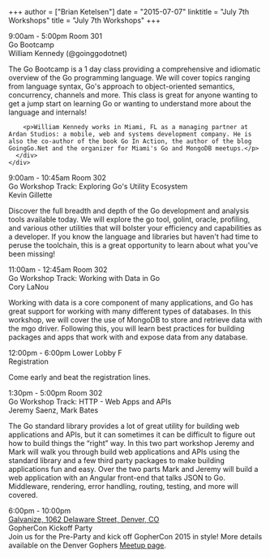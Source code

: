 +++
author = ["Brian Ketelsen"]
date = "2015-07-07"
linktitle = "July 7th Workshops"
title = "July 7th Workshops"
+++

<div id="workshop-schedule" class="tab-pane schedule-page schedule-item-tab">
  <div class="row schedule-item">
    <div class="col-md-3 schedule-item-slot">
      <span class="time">9:00am - 5:00pm</span>
      <span class="location">Room 301</span>
    </div>
    <div class="col-md-9 schedule-item-details">
      <div class="schedule-item-summary">
        <span class="title">
            Go Bootcamp
        </span>
        <div class="speaker">
          <span class="name">
            William Kennedy (@goinggodotnet)
          </span>
        </div>
      </div>
      <div class="abstract">
        <p>The Go Bootcamp is a 1 day class providing a comprehensive and idiomatic overview of the Go programming language. We will cover topics ranging from language syntax, Go's approach to object-oriented semantics, concurrency, channels and more. This class is great for anyone wanting to get a jump start on learning Go or wanting to understand more about the language and internals!</p>

        <p>William Kennedy works in Miami, FL as a managing partner at Ardan Studios: a mobile, web and systems development company. He is also the co-author of the book Go In Action, the author of the blog GoingGo.Net and the organizer for Miami's Go and MongoDB meetups.</p>
      </div>
    </div>
  </div>

  <div class="row schedule-item">
    <div class="col-md-3 schedule-item-slot">
      <span class="time">9:00am - 10:45am</span>
      <span class="location">Room 302</span>
    </div>
    <div class="col-md-9 schedule-item-details">
      <div class="schedule-item-summary">
        <span class="title">
            Go Workshop Track: Exploring Go's Utility Ecosystem 
        </span>
        <div class="speaker">
          <span class="name">
            Kevin Gillette
          </span>
        </div>
      </div>
      <div class="abstract">
        <p>Discover the full breadth and depth of the Go development and analysis tools available today. We will explore the go tool, golint, oracle, profiling, and various other utilities that will bolster your efficiency and capabilities as a developer. If you know the language and libraries but haven't had time to peruse the toolchain, this is a great opportunity to learn about what you've been missing!</p>
      </div>
    </div>
  </div>

  <div class="row schedule-item">
    <div class="col-md-3 schedule-item-slot">
      <span class="time">11:00am - 12:45am</span>
      <span class="location">Room 302</span>
    </div>
    <div class="col-md-9 schedule-item-details">
      <div class="schedule-item-summary">
        <span class="title">
            Go Workshop Track: Working with Data in Go 
        </span>
        <div class="speaker">
          <span class="name">
            Cory LaNou
          </span>
        </div>
      </div>
      <div class="abstract">
        <p>Working with data is a core component of many applications, and Go has great support for working with many different types of databases. In this workshop, we will cover the use of MongoDB to store and retrieve data with the mgo driver. Following this, you will learn best practices for building packages and apps that work with and expose data from any database.</p>
      </div>
    </div>
  </div>

  <div class="row schedule-item highlighted-schedule-item">
    <div class="col-md-3 schedule-item-slot"> 
      <span class="time">12:00pm - 6:00pm</span>
      <span class="location">Lower Lobby F</span>
    </div>
    <div class="col-md-9 schedule-item-details">
      <div class="schedule-item-summary">
        <span class="title">Registration</span>
      </div>
      <div class="abstract">
        <p>Come early and beat the registration lines.</p>
      </div>
    </div>
  </div>

  <div class="row schedule-item">
    <div class="col-md-3 schedule-item-slot">
      <span class="time">1:30pm - 5:00pm</span>
      <span class="location">Room 302</span>
    </div>
    <div class="col-md-9 schedule-item-details">
      <div class="schedule-item-summary">
        <span class="title">
            Go Workshop Track: HTTP - Web Apps and APIs 
        </span>
        <div class="speaker">
          <span class="name">
            Jeremy Saenz, Mark Bates
          </span>
        </div>
      </div>
      <div class="abstract">
        <p>The Go standard library provides a lot of great utility for building web applications and APIs, but it can sometimes it can be difficult to figure out how to build things the “right” way. In this two part workshop Jeremy and Mark will walk you through build web applications and APIs using the standard library and a few third party packages to make building applications fun and easy. Over the two parts Mark and Jeremy will build a web application with an Angular front-end that talks JSON to Go. Middleware, rendering, error handling, routing, testing, and more will covered.</p>
      </div>
    </div>
  </div>

  <div class="row schedule-item highlighted-schedule-item">
    <div class="col-md-3 schedule-item-slot">
      <span class="time">6:00pm - 10:00pm</span>
      <span class="location">
        <br />
        <a href="http://maps.google.com/maps?f=q&hl=en&q=1062+Delaware+Street%2C+Denver%2C+CO%2C+80204%2C+us">Galvanize, 1062 Delaware Street, Denver, CO</a>
      </span>
    </div>
    <div class="col-md-9 schedule-item-details">
      <div class="schedule-item-summary">
        <span class="title">
            GopherCon Kickoff Party 
        </span>
      </div>
      <div class="abstract">
        Join us for the Pre-Party and kick off GopherCon 2015 in style! More details available on the Denver Gophers <a href="http://www.meetup.com/Denver-Go-Language-User-Group/events/222335594/">Meetup page</a>.
      </div>
    </div>
  </div>
</div>

